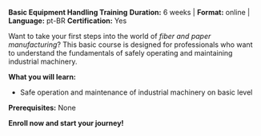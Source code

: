 **Basic Equipment Handling Training**
**Duration:** 6 weeks | **Format:** online | **Language:** pt-BR
**Certification:** Yes

Want to take your first steps into the world of *fiber and paper manufacturing*? This basic course is designed for professionals who want to understand the fundamentals of safely operating and maintaining industrial machinery.

**What you will learn:**
- Safe operation and maintenance of industrial machinery on basic level

**Prerequisites:**
None

**Enroll now and start your journey!**